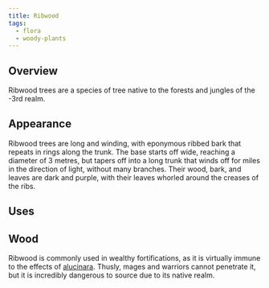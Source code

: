 ```yaml
---
title: Ribwood
tags:
  - flora
  - woody-plants
---
```

## Overview
Ribwood trees are a species of tree native to the forests and jungles of the -3rd realm.
## Appearance
Ribwood trees are long and winding, with eponymous ribbed bark that repeats in rings along the trunk. The base starts off wide, reaching a diameter of 3 metres, but tapers off into a long trunk that winds off for miles in the direction of light, without many branches. Their wood, bark, and leaves are dark and purple, with their leaves whorled around the creases of the ribs.
## Uses
## Wood
Ribwood is commonly used in wealthy fortifications, as it is virtually immune to the effects of [alucinara](cosmology/alucinara.md). Thusly, mages and warriors cannot penetrate it, but it is incredibly dangerous to source due to its native realm.